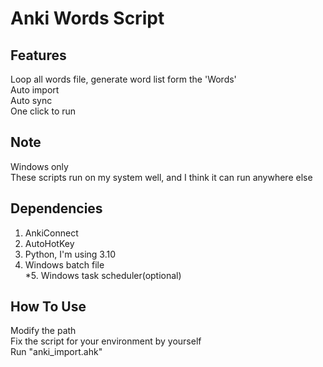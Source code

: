 
Anki Words Script
=================


Features
--------

Loop all words file, generate word list form the 'Words'  
Auto import  
Auto sync  
One click to run  


Note
----

Windows only  
These scripts run on my system well, and I think it can run anywhere else  


Dependencies
------------

1. AnkiConnect
2. AutoHotKey
3. Python, I'm using 3.10
4. Windows batch file  
*5. Windows task scheduler(optional)


How To Use
----------

Modify the path  
Fix the script for your environment by yourself  
Run "anki_import.ahk"  
